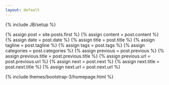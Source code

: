 ```yaml
---
layout: default
---
```

{% include JB/setup %}

{% assign post = site.posts.first %}
{% assign content = post.content %}
{% assign date = post.date %}
{% assign title = post.title %}
{% assign tagline = post.tagline %}
{% assign tags = post.tags %}
{% assign categories = post.categories %}
{% assign previous = post.previous %}
{% assign previous.title = post.previous.title %}
{% assign previous.url = post.previous.url %}
{% assign next = post.next %}
{% assign next.title = post.next.title %}
{% assign next.url = post.next.url %}

{% include themes/bootstrap-3/homepage.html %}
